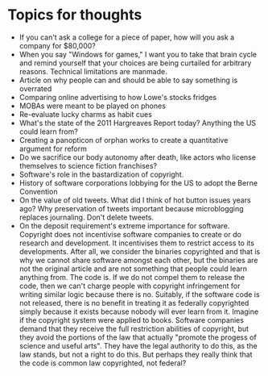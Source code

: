 # Topics for thoughts

* If you can't ask a college for a piece of paper, how will you ask a company for $80,000?
* When you say "Windows for games," I want you to take that brain cycle and remind yourself that your choices are being curtailed for arbitrary reasons. Technical limitations are manmade.
* Article on why people can and should be able to say something is overrated
* Comparing online advertising to how Lowe's stocks fridges
* MOBAs were meant to be played on phones
* Re-evaluate lucky charms as habit cues
* What's the state of the 2011 Hargreaves Report today? Anything the US could learn from?
* Creating a panopticon of orphan works to create a quantitative argument for reform
* Do we sacrifice our body autonomy after death, like actors who license themselves to science fiction franchises?
* Software's role in the bastardization of copyright.
* History of software corporations lobbying for the US to adopt the Berne Convention
* On the value of old tweets. What did I think of hot button issues years ago? Why preservation of tweets important because microblogging replaces journaling. Don't delete tweets.
*  On the deposit requirement's extreme importance for software. Copyright does not incentivise software companies to create or do research and development. It incentivises them to restrict access to its developments. After all, we consider the binaries copyrighted and that is why we cannot share software amongst each other, but the binaries are not the original article and are not something that people could learn anything from. The code is. If we do not compel them to release the code, then we can't charge people with copyright infringement for writing similar logic because there is no. Suitably, if the software code is not released, there is no benefit in treating it as federally copyrighted simply because it exists because nobody will ever learn from it. Imagine if the copyright system were applied to books. Software companies demand that they receive the full restriction abilities of copyright, but they avoid the portions of the law that actually "promote the progess of science and useful arts". They have the legal authority to do this, as the law stands, but not a right to do this. But perhaps they really think that the code is common law copyrighted, not federal?
